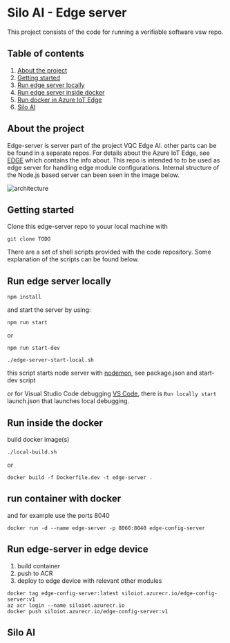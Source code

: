 # Silo AI - Edge server

This project consists of the code for running a verifiable software vsw repo. 

## Table of contents

1. [ About the project ](#About)
2. [ Getting started ](#Getting)
3. [ Run edge server locally ](#locally)
4. [ Run edge server inside docker](#runindocker)
5. [ Run docker in Azure IoT Edge ](#edge)
6. [ Silo AI ](#SILO)

<a a name=#About></a>
## About the project

Edge-server is server part of the project VQC Edge AI. other parts can be be found in a separate repos. For details about the Azure IoT Edge, see [EDGE](https://github.com/verifiablesoftware/vsw) which contains the info about. This repo is intended to to be used as edge server for handling edge module configurations. Internal structure of the Node.js based server can been seen in the image below.

![architecture](./images/Edge.png)

<a a name=#Getting></a>
## Getting started

Clone this edge-server repo to youur local machine with 
```
git clone TODO
```

There are a set of shell scripts provided with the code repository. Some explanation of the scripts can be found below.

<a a name=#locally></a>
## Run edge server locally

```
npm install 
```

and start the server by using:
```
npm run start
```

or 
```
npm run start-dev
```


```
./edge-server-start-local.sh
```
this script starts node server with [nodemon](https://nodemon.io/), see package.json and start-dev script

or for Visual Studio Code debugging [VS Code](https://code.visualstudio.com/), there is ```Run locally start``` launch.json that launches local  debugging.


<a name=#runindocker></a>
## Run inside the docker

build docker image(s) 

```
./local-build.sh
```

or

```
docker build -f Dockerfile.dev -t edge-server .
```

## run container with docker
and for example use the ports 8040
```
docker run -d --name edge-server -p 8060:8040 edge-config-server
```

<a name=#edge></a>
## Run edge-server in edge device

1. build container
2. push to ACR
3. deploy to edge device with relevant other modules


```
docker tag edge-config-server:latest siloiot.azurecr.io/edge-config-server:v1
az acr login --name siloiot.azurecr.io
docker push siloiot.azurecr.io/edge-config-server:v1
```

<a name=#SILOAI></a>
## Silo AI

